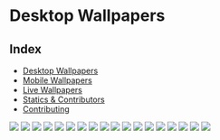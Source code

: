 # Desktop Wallpapers

## Index

- [Desktop Wallpapers](https://github.com/D3Ext/aesthetic-wallpapers/blob/main/pages/Desktop.md#desktop-wallpapers)
- [Mobile Wallpapers](https://github.com/D3Ext/aesthetic-wallpapers/blob/main/pages/Mobile.md#mobile-wallpapers)
- [Live Wallpapers](https://github.com/D3Ext/aesthetic-wallpapers/blob/main/pages/Live.md#live-wallpapers)
- [Statics & Contributors](https://github.com/D3Ext/aesthetic-wallpapers#statistics--contributors)
- [Contributing](https://github.com/D3Ext/aesthetic-wallpapers#contributing)

<img src="https://raw.githubusercontent.com/D3Ext/aesthetic-wallpapers/main/images/tux-magenta-pink.png">

<img src="https://raw.githubusercontent.com/D3Ext/aesthetic-wallpapers/main/images/ubuntu-black-4k.png">

<img src="https://raw.githubusercontent.com/D3Ext/aesthetic-wallpapers/main/images/ubuntu-magenta-blue.png">

<img src="https://raw.githubusercontent.com/D3Ext/aesthetic-wallpapers/main/images/ubuntu-magenta-pink.png">

<img src="https://raw.githubusercontent.com/D3Ext/aesthetic-wallpapers/main/images/various-arch-1-4k.png">

<img src="https://raw.githubusercontent.com/D3Ext/aesthetic-wallpapers/main/images/various-arch-2-4k.png">

<img src="https://raw.githubusercontent.com/D3Ext/aesthetic-wallpapers/main/images/various-os-1-4k.png">

<img src="https://raw.githubusercontent.com/D3Ext/aesthetic-wallpapers/main/images/various-os-2-4k.png">

<img src="https://raw.githubusercontent.com/D3Ext/aesthetic-wallpapers/main/images/various-os-3-4k.png">

<img src="https://raw.githubusercontent.com/D3Ext/aesthetic-wallpapers/main/images/void-black3.png">

<img src="https://raw.githubusercontent.com/D3Ext/aesthetic-wallpapers/main/images/void-black-4k.png">

<img src="https://raw.githubusercontent.com/D3Ext/aesthetic-wallpapers/main/images/void-magenta-blue.png">

<img src="https://raw.githubusercontent.com/D3Ext/aesthetic-wallpapers/main/images/void-magenta-pink.png">

<img src="https://raw.githubusercontent.com/D3Ext/aesthetic-wallpapers/main/images/windows-black.png">

<img src="https://raw.githubusercontent.com/D3Ext/aesthetic-wallpapers/main/images/windows-magenta-blue.png">

<img src="https://raw.githubusercontent.com/D3Ext/aesthetic-wallpapers/main/images/windows-magenta-pink.png">

<img src="https://raw.githubusercontent.com/D3Ext/aesthetic-wallpapers/main/images/zorin-black-4k.png">

<img src="https://raw.githubusercontent.com/D3Ext/aesthetic-wallpapers/main/images/zorin-magenta-blue.png">

